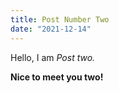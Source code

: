 ```yaml
---
title: Post Number Two 
date: "2021-12-14"
---
```


Hello, I am _Post two._

**Nice to meet you two!**